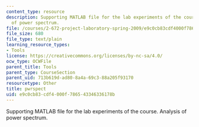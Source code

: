```yaml
---
content_type: resource
description: Supporting MATLAB file for the lab experiments of the course. Analysis
  of power spectrum.
file: /courses/2-672-project-laboratory-spring-2009/e9c0cb83cdf4000f786543346336178b_pwrspect.m
file_size: 680
file_type: text/plain
learning_resource_types:
- Tools
license: https://creativecommons.org/licenses/by-nc-sa/4.0/
ocw_type: OCWFile
parent_title: Tools
parent_type: CourseSection
parent_uid: 713b619d-ad80-8a4a-69c3-88a205f93170
resourcetype: Other
title: pwrspect
uid: e9c0cb83-cdf4-000f-7865-43346336178b
---
```

Supporting MATLAB file for the lab experiments of the course. Analysis of power spectrum.